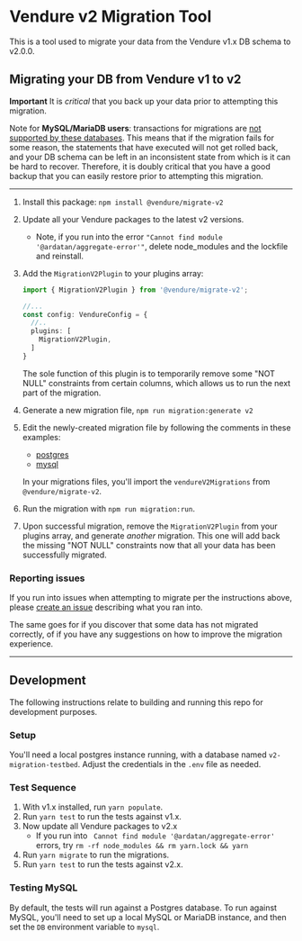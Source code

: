 # Vendure v2 Migration Tool

This is a tool used to migrate your data from the Vendure v1.x DB schema to v2.0.0. 

## Migrating your DB from Vendure v1 to v2

**Important** It is _critical_ that you back up your data prior to attempting this migration.

Note for **MySQL/MariaDB users**: transactions for migrations are [not supported by these databases](https://dev.mysql.com/doc/refman/5.7/en/cannot-roll-back.html).
This means that if the
migration fails for some reason, the statements that have executed will not get rolled back, and your DB schema can be left
in an inconsistent state from which is it can be hard to recover. Therefore, it is doubly critical that you have a good
backup that you can easily restore prior to attempting this migration.

---

1. Install this package: `npm install @vendure/migrate-v2`
2. Update all your Vendure packages to the latest v2 versions.
    - Note, if you run into the error `"Cannot find module '@ardatan/aggregate-error'"`, delete node_modules and the lockfile and reinstall.
3. Add the `MigrationV2Plugin` to your plugins array:
   ```ts
   import { MigrationV2Plugin } from '@vendure/migrate-v2';
   
   //...
   const config: VendureConfig = {
     //..
     plugins: [
       MigrationV2Plugin,
     ]
   }
   ```
   The sole function of this plugin is to temporarily remove some "NOT NULL" constraints from certain columns, which allows us to run the next part of the migration.
4. Generate a new migration file, `npm run migration:generate v2`
5. Edit the newly-created migration file by following the comments in these examples: 
    - [postgres](./src/migrations/1681467180672-v2-beta1-postgres.ts)
    - [mysql](./src/migrations/1681467211945-v2-beta1-mysql.ts)

   In your migrations files, you'll import the `vendureV2Migrations` from `@vendure/migrate-v2`.
6. Run the migration with `npm run migration:run`.
7. Upon successful migration, remove the `MigrationV2Plugin` from your plugins array, and generate _another_ migration. This one will add back the missing "NOT NULL" constraints now that all your data has been successfully migrated.

### Reporting issues

If you run into issues when attempting to migrate per the instructions above, please [create an issue](https://github.com/vendure-ecommerce/v2-migration-tool/issues/new) describing what you ran into. 

The same goes for if you discover that some data has not migrated correctly, of if you have any suggestions on how to improve the migration experience.

---

## Development

The following instructions relate to building and running this repo for development purposes.

### Setup

You'll need a local postgres instance running, with a database named `v2-migration-testbed`. Adjust the
credentials in the `.env` file as needed.

### Test Sequence

1. With v1.x installed, run `yarn populate`.
2. Run `yarn test` to run the tests against v1.x.
3. Now update all Vendure packages to v2.x
    - If you run into ` Cannot find module '@ardatan/aggregate-error'` errors, try `rm -rf node_modules && rm yarn.lock && yarn`
4. Run `yarn migrate` to run the migrations.
5. Run `yarn test` to run the tests against v2.x.

### Testing MySQL

By default, the tests will run against a Postgres database. To run against MySQL, you'll need to set up a local MySQL or MariaDB
instance, and then set the `DB` environment variable to `mysql`.
